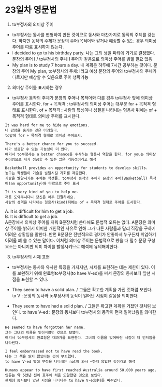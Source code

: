 # 23일차 영문법

1. to부정사의 의미상 주어

-   to부정사는 동사를 변형하여 만든 것이므로 동사와 마찬가지로 동작의 주체를 갖는다.
    하지만 동작의 주체가 문장의 주어/목적어와 같거나 예상할 수 있는 경우 의미상 주어를 따로 표시하지 않는다.
-   I decided to go to his birthday party. 나는 그의 생일 파티에 가기로 결정했다.
    문장의 주어 I / to부정사의 주체 I
    주어가 같음으로 의미상 주어를 밝힐 필요 없음
-   My plan is to study 7 hours a day. 내 계획은 하루에 7시간 공부하는 것이다.
    문장의 주어 My plan, to부정사의 주체: I라고 예상
    문장의 주어와 to부정사의 주체가 다르지만 예상할 수 있음으로 주어 생략가능

2. 의미상 주어를 표시하는 경우

-   to부정사 동작의 주체가 문장의 주어나 목적어와 다를 경우 to부정사 앞에 의미상 주어를 표시한다.
    for + 목적격 : to부정사의 의미상 주어는 대부분 for + 목적격 형태로 표시한다.
    of + 목적격 : 사람의 특성이나 성질을 나타내는 형용사 뒤에는 of + 목적격 형태로 의미상 주어를 표시한다.

```
It was hard for me to hide my emotions.
내 감정을 숨기는 것은 어려웠다.
to앞에 for + 목적격 형태로 의미상 주어표시.

There's a better chance for you to succeed.
네가 성공할 수 있는 가능성이 더 많다.
여기서 to부정사는 a better chance를 수식하는 형용사 역할을 한다. for you는 의미상 주어임으로 네가 성공할 수 있는 많은 가능성이라고 해석

Basketball provides an opportunity for students to develop skills.
농구는 학생들이 기술을 발달시킬 기회를 제공한다.
기술을 발달시키는 주체는 학생들. to부정사 동작의 주체가 문장의 주어(Basketball) 목적어(an opportunity)와 다르므로 주어 표시

It is very kind of you to help me.
저를 도와주시다니 당신은 아주 친절하네요.
사람의 성격을 나타내는 형용사(kind)뒤에는 of + 목적격 형태로 주어를 표시한다.
```

A. It is difficult for him to get a job.  
B. It is difficult to get a job.  
A문장에서 의미상 주어를 지워 B문장처럼 쓴다해도 문법적 오류는 없다. A문장은 의미상 주어를 밝혀서 어떠한 개인적인 사유로 인해 그가 다른 사람들과 달리 직장을 구하기 어려운 상황임을 말한다. 반면 B문장은 전반적으로 경기가 안좋아서 누구든지 취업하기 어려울 떄 쓸 수 있는 말이다. 이처럼 의미상 주어는 문법적으로 봤을 때 필수 문장 구성 요소는 아니지만 의미 차이를 발생시키므로 해석에 유의해야한다.

3. to부정사의 시제 표현

-   to부정사는 동사와 유사한 특징을 가지지만, 시제를 표현하는 데는 제한이 있다.
    이를 보완하기 위해 완료형to부정사(to have V-ed)를 써서 문장의 동사보다 앞선 시점을 표현할 수 있다.
-   They seem to have a solid plan. / 그들은 확고한 계획을 가진 것처럼 보인다.
    to V : 문장의 동사와 to부정사의 동작이 일어난 시점이 같음을 의미한다.

-   They seem to have had a solid plan. / 그들은 확고한 계획을 가졌던 것처럼 보인다.
    to have V-ed : 문장의 동사보다 to부정사의 동작이 먼저 일어났음을 의미한다.

```
He seemed to have forgotten her name.
그는 그녀의 이름을 잊어버렸던 것으로 보였다.
여기서 to부정사의 완료형은 대과거를 표현한다. 그녀의 이름을 잊어버린 시점이 더 먼저임을 나타낸다.

I feel embarrassed not to have read the book.
나는 그 책을 읽지 않았다는 것이 부끄럽다.
to have V-ed 앞에 부정을 나타내는 not이 와서 ~하지 않았던 것이라고 해석

Humans appear to have first reached Australia around 50,000 years ago.
인류는 약 5만년 전에 호주에 처음 도달했던 것으로 보인다.
현재형 동사보다 앞선 시점을 나타내는 to have V-ed형태를 써주었다.
```
